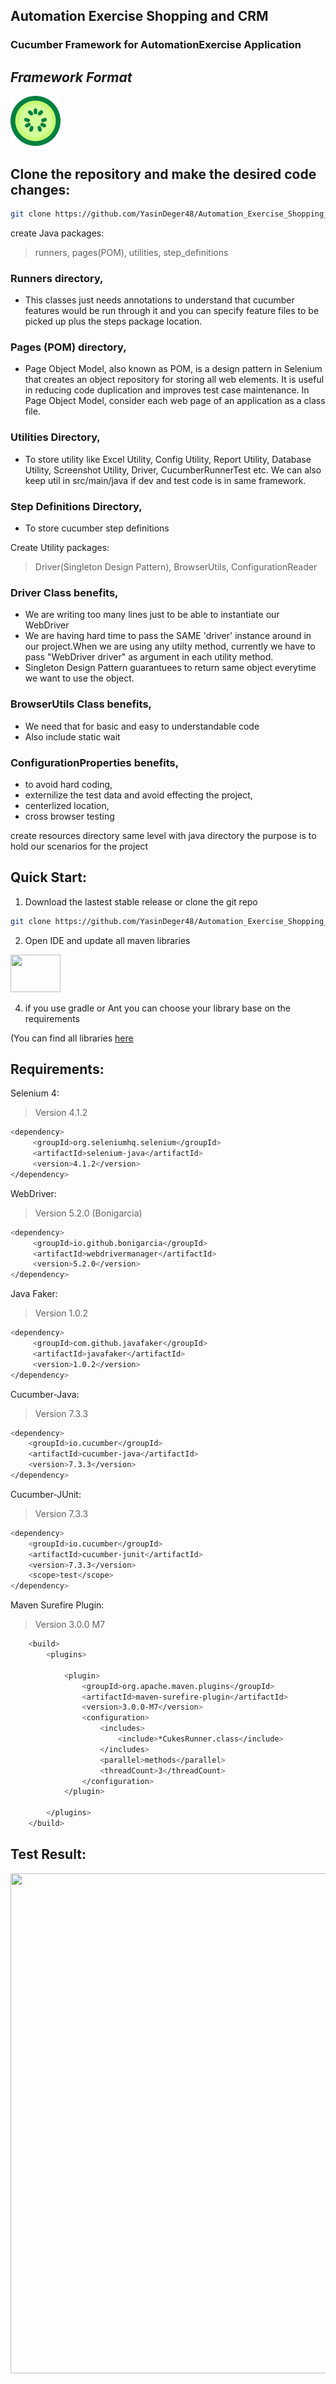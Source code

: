 ## Automation Exercise Shopping and CRM
### Cucumber Framework for AutomationExercise Application
## _Framework Format_

<img src="https://github.com/YasinDeger48/XFleet_Cucumber/blob/master/cucumber.png" width="80" height="80">


## Clone the repository and make the desired code changes:

```sh
git clone https://github.com/YasinDeger48/Automation_Exercise_Shopping_and_CRM.git
```


create Java packages:
> runners,
> pages(POM),
> utilities,
> step_definitions

### Runners directory,
- This classes just needs annotations to understand that cucumber features would be run through it and you can specify feature files to be picked up plus the steps package location.

### Pages (POM) directory,
- Page Object Model, also known as POM, is a design pattern in Selenium that creates an object repository for storing all web elements. It is useful in reducing code duplication and improves test case maintenance. In Page Object Model, consider each web page of an application as a class file.

### Utilities Directory,
- To store utility like Excel Utility, Config Utility, Report Utility, Database Utility, Screenshot Utility, Driver, CucumberRunnerTest etc. We can also keep util in src/main/java if dev and test code is in same framework.

### Step Definitions Directory,
- To store cucumber step definitions

Create Utility packages:
> Driver(Singleton Design Pattern),
> BrowserUtils,
> ConfigurationReader

### Driver Class benefits,
- We are writing too many lines just to be able to instantiate our WebDriver
- We are having hard time to pass the SAME 'driver' instance around in our project.When we are using any utilty method, currently we have to pass "WebDriver driver" as argument in each utility method.
- Singleton Design Pattern guarantuees to return same object everytime we want to use the object.


### BrowserUtils Class benefits,
- We need that for basic and easy to understandable code
- Also include static wait


### ConfigurationProperties benefits,
- to avoid hard coding,
- externilize the test data and avoid effecting the project,
- centerlized location,
- cross browser testing

create resources directory same level with java directory the purpose is to hold our scenarios for the project
## Quick Start:

1.  Download the lastest stable release or clone the git repo 
```sh
git clone https://github.com/YasinDeger48/Automation_Exercise_Shopping_and_CRM.git
```
2.  Open IDE and update all maven libraries
<img src="https://github.com/YasinDeger48/Automation_Exercise_Shopping_and_CRM/blob/master/maven%20reset.png" width="80" height="60">

4.  if you use gradle or Ant you can choose your library base on the requirements 

(You can find all libraries [here](https://mvnrepository.com/)

    

## Requirements:

Selenium 4: 
> Version 4.1.2

```sh
<dependency>
     <groupId>org.seleniumhq.selenium</groupId>
     <artifactId>selenium-java</artifactId>
     <version>4.1.2</version>
</dependency>
```


WebDriver: 
> Version 5.2.0 (Bonigarcia)

```sh
<dependency>
     <groupId>io.github.bonigarcia</groupId>
     <artifactId>webdrivermanager</artifactId>
     <version>5.2.0</version>
</dependency>
```
Java Faker: 
> Version 1.0.2

```sh
<dependency>
     <groupId>com.github.javafaker</groupId>
     <artifactId>javafaker</artifactId>
     <version>1.0.2</version>
</dependency>
```


Cucumber-Java: 
> Version 7.3.3

```sh
<dependency>
    <groupId>io.cucumber</groupId>
    <artifactId>cucumber-java</artifactId>
    <version>7.3.3</version>
</dependency>
```

Cucumber-JUnit: 
> Version 7.3.3

```sh
<dependency>
    <groupId>io.cucumber</groupId>
    <artifactId>cucumber-junit</artifactId>
    <version>7.3.3</version>
    <scope>test</scope>
</dependency>
```

Maven Surefire Plugin: 
> Version 3.0.0 M7

```sh
    <build>
        <plugins>

            <plugin>
                <groupId>org.apache.maven.plugins</groupId>
                <artifactId>maven-surefire-plugin</artifactId>
                <version>3.0.0-M7</version>
                <configuration>
                    <includes>
                        <include>*CukesRunner.class</include>
                    </includes>
                    <parallel>methods</parallel>
                    <threadCount>3</threadCount>
                </configuration>
            </plugin>

        </plugins>
    </build>
```
## Test Result:

<img src="https://github.com/YasinDeger48/Automation_Exercise_Shopping_and_CRM/blob/master/testresult.png" width="1100" height="800">
